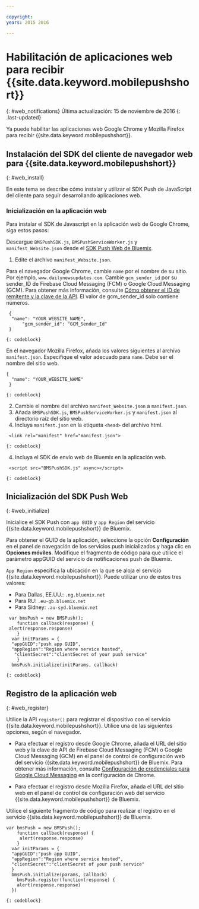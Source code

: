 ```yaml
---

copyright:
years: 2015 2016

---
```



# Habilitación de aplicaciones web para recibir {{site.data.keyword.mobilepushshort}}
{: #web_notifications}
Última actualización: 15 de noviembre de 2016
{: .last-updated}

Ya puede habilitar las aplicaciones web Google Chrome y Mozilla Firefox para recibir {{site.data.keyword.mobilepushshort}}.

## Instalación del SDK del cliente de navegador web para {{site.data.keyword.mobilepushshort}}
{: #web_install}

En este tema se describe cómo instalar y utilizar el SDK Push de JavaScript del cliente para seguir desarrollando aplicaciones web.

### Inicialización en la aplicación web

Para instalar el SDK de Javascript en la aplicación web de Google Chrome, siga estos pasos:

Descargue `BMSPushSDK.js`, `BMSPushServiceWorker.js` y `manifest_Website.json` desde el [SDK Push Web de Bluemix](https://codeload.github.com/ibm-bluemix-mobile-services/bms-clientsdk-javascript-webpush/zip/master).

1. Edite el archivo `manifest_Website.json`.

Para el navegador Google Chrome, cambie `name` por el nombre de su sitio. Por ejemplo, `www.dailynewsupdates.com`. Cambie `gcm_sender_id` por su sender_ID de Firebase Cloud Messaging (FCM) o Google Cloud Messaging (GCM). Para obtener más información, consulte [Cómo obtener el ID de remitente y la clave de la API](t_push_provider_android.html). El valor de gcm_sender_id solo contiene números.

```
 {
  "name": "YOUR_WEBSITE_NAME",
      "gcm_sender_id": "GCM_Sender_Id"
 }
```
    {: codeblock}
 
En el navegador Mozilla Firefox, añada los valores siguientes al archivo `manifest.json`.     Especifique el valor adecuado para `name`. Debe ser el nombre del sitio web. 

```
{
  "name": "YOUR_WEBSITE_NAME"
 }
```
    {: codeblock}

2. Cambie el nombre del archivo `manifest_Website.json` a `manifest.json`.
3. Añada `BMSPushSDK.js`, `BMSPushServiceWorker.js` y `manifest.json` al directorio raíz del sitio web.
3. Incluya `manifest.json` en la etiqueta `<head>` del archivo html.
```
 <link rel="manifest" href="manifest.json">
```
    {: codeblock}
4. Incluya el SDK de envío web de Bluemix en la aplicación web. 
```
 <script src="BMSPushSDK.js" async></script>
```
    {: codeblock}

## Inicialización del SDK Push Web 
{: #web_initialize}

Inicialice el SDK Push con `app GUID` y `app Region` del servicio {{site.data.keyword.mobilepushshort}} de Bluemix.  

Para obtener el GUID de la aplicación, seleccione la opción **Configuración** en el panel de navegación de los servicios push inicializados y haga clic en **Opciones móviles**. Modifique el fragmento de código para que utilice el parámetro appGUID del servicio de notificaciones push de Bluemix.

`App Region` especifica la ubicación en la que se aloja el servicio {{site.data.keyword.mobilepushshort}}. Puede utilizar uno de estos tres valores:

 - Para Dallas, EE.UU.:	 `.ng.bluemix.net`
 - Para RU:			 `.eu-gb.bluemix.net`
 - Para Sídney:		 `.au-syd.bluemix.net`

```
 var bmsPush = new BMSPush();
    function callback(response) {
 alert(response.response)
    }
  var initParams = {
  "appGUID":"push app GUID",
  "appRegion":"Region where service hosted",
   "clientSecret":"clientSecret of your push service"
    }
  bmsPush.initialize(initParams, callback)
```
	{: codeblock}

## Registro de la aplicación web
{: #web_register}

Utilice la API `register()` para registrar el dispositivo con el servicio {{site.data.keyword.mobilepushshort}}. Utilice una de las siguientes opciones, según el navegador. 

- Para efectuar el registro desde Google Chrome, añada el URL del sitio web y la clave de API de Firebase Cloud Messaging (FCM) o Google Cloud Messaging (GCM) en el panel de control de configuración web del servicio {{site.data.keyword.mobilepushshort}} de Bluemix. Para obtener más información, consulte [Configuración de credenciales para Google Cloud Messaging](t_push_provider_android.html) en la configuración de Chrome.



- Para efectuar el registro desde Mozilla Firefox, añada el URL del sitio web en el panel de control de configuración web del servicio {{site.data.keyword.mobilepushshort}} de Bluemix.

Utilice el siguiente fragmento de código para realizar el registro en el servicio {{site.data.keyword.mobilepushshort}} de Bluemix.
```
var bmsPush = new BMSPush();
    function callback(response) {
     alert(response.response)
    }
  var initParams = {
  "appGUID":"push app GUID",
  "appRegion":"Region where service hosted",
  "clientSecret":"clientSecret of your push service"
  }
  bmsPush.initialize(params, callback)
    bmsPush.register(function(response) {
    alert(response.response)
  })
```
    {: codeblock}






